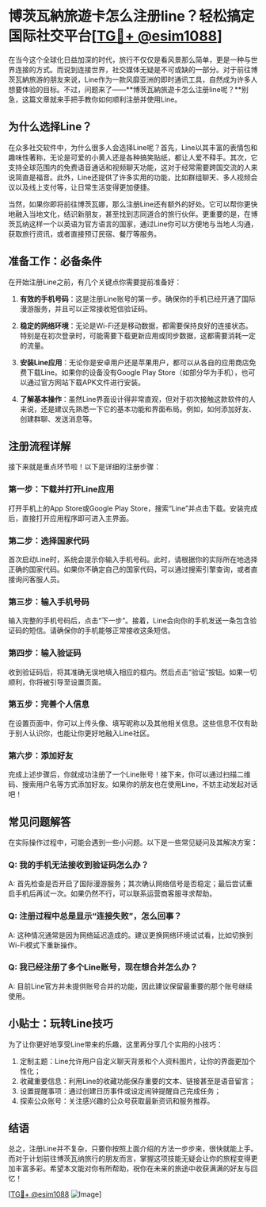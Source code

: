 # 博茨瓦納旅遊卡怎么注册line？轻松搞定国际社交平台[[TG💪+ @esim1088](https://t.me/s/esim1088)]

在当今这个全球化日益加深的时代，旅行不仅仅是看风景那么简单，更是一种与世界连接的方式。而说到连接世界，社交媒体无疑是不可或缺的一部分。对于前往博茨瓦納旅游的朋友来说，Line作为一款风靡亚洲的即时通讯工具，自然成为许多人想要体验的目标。不过，问题来了——**博茨瓦納旅遊卡怎么注册line呢？**别急，这篇文章就来手把手教你如何顺利注册并使用Line。

## 为什么选择Line？

在众多社交软件中，为什么很多人会选择Line呢？首先，Line以其丰富的表情包和趣味性著称，无论是可爱的小黄人还是各种搞笑贴纸，都让人爱不释手。其次，它支持全球范围内的免费语音通话和视频聊天功能，这对于经常需要跨国交流的人来说简直是福音。此外，Line还提供了许多实用的功能，比如群组聊天、多人视频会议以及线上支付等，让日常生活变得更加便捷。

当然，如果你即将前往博茨瓦娜，那么注册Line还有额外的好处。它可以帮你更快地融入当地文化，结识新朋友，甚至找到志同道合的旅行伙伴。更重要的是，在博茨瓦纳这样一个以英语为官方语言的国家，通过Line你可以方便地与当地人沟通，获取旅行资讯，或者直接预订民宿、餐厅等服务。

## 准备工作：必备条件

在开始注册Line之前，有几个关键点你需要提前准备好：

1. **有效的手机号码**：这是注册Line账号的第一步。确保你的手机已经开通了国际漫游服务，并且可以正常接收短信验证码。
   
2. **稳定的网络环境**：无论是Wi-Fi还是移动数据，都需要保持良好的连接状态。特别是在初次登录时，可能需要下载更新应用或同步数据，这都需要消耗一定的流量。

3. **安装Line应用**：无论你是安卓用户还是苹果用户，都可以从各自的应用商店免费下载Line。如果你的设备没有Google Play Store（如部分华为手机），也可以通过官方网站下载APK文件进行安装。

4. **了解基本操作**：虽然Line界面设计得非常直观，但对于初次接触这款软件的人来说，还是建议先熟悉一下它的基本功能和界面布局。例如，如何添加好友、创建群聊、发送消息等。

## 注册流程详解

接下来就是重点环节啦！以下是详细的注册步骤：

### 第一步：下载并打开Line应用

打开手机上的App Store或Google Play Store，搜索“Line”并点击下载。安装完成后，直接打开应用程序即可进入主界面。

### 第二步：选择国家代码

首次启动Line时，系统会提示你输入手机号码。此时，请根据你的实际所在地选择正确的国家代码。如果你不确定自己的国家代码，可以通过搜索引擎查询，或者直接询问客服人员。

### 第三步：输入手机号码

输入完整的手机号码后，点击“下一步”。接着，Line会向你的手机发送一条包含验证码的短信。请确保你的手机能够正常接收这条短信。

### 第四步：输入验证码

收到验证码后，将其准确无误地填入相应的框内。然后点击“验证”按钮。如果一切顺利，你将被引导至设置页面。

### 第五步：完善个人信息

在设置页面中，你可以上传头像、填写昵称以及其他相关信息。这些信息不仅有助于别人认识你，也能让你更好地融入Line社区。

### 第六步：添加好友

完成上述步骤后，你就成功注册了一个Line账号！接下来，你可以通过扫描二维码、搜索用户名等方式添加好友。如果你的朋友也在使用Line，不妨主动发起对话吧！

## 常见问题解答

在实际操作过程中，可能会遇到一些小问题。以下是一些常见疑问及其解决方案：

### Q: 我的手机无法接收到验证码怎么办？
A: 首先检查是否开启了国际漫游服务；其次确认网络信号是否稳定；最后尝试重启手机后再试一次。如果仍然不行，可以联系运营商客服寻求帮助。

### Q: 注册过程中总是显示“连接失败”，怎么回事？
A: 这种情况通常是因为网络延迟造成的。建议更换网络环境试试看，比如切换到Wi-Fi模式下重新操作。

### Q: 我已经注册了多个Line账号，现在想合并怎么办？
A: 目前Line官方并未提供账号合并的功能，因此建议保留最重要的那个账号继续使用。

## 小贴士：玩转Line技巧

为了让你更好地享受Line带来的乐趣，这里再分享几个实用的小技巧：

1. 定制主题：Line允许用户自定义聊天背景和个人资料图片，让你的界面更加个性化；
2. 收藏重要信息：利用Line的收藏功能保存重要的文本、链接甚至是语音留言；
3. 设置提醒事项：通过创建日历事件或设定闹钟提醒自己完成任务；
4. 探索公众账号：关注感兴趣的公众号获取最新资讯和服务推荐。

## 结语

总之，注册Line并不复杂，只要你按照上面介绍的方法一步步来，很快就能上手。而对于计划前往博茨瓦纳旅行的朋友而言，掌握这项技能无疑会让你的旅程变得更加丰富多彩。希望本文能对你有所帮助，祝你在未来的旅途中收获满满的好友与回忆！

[[TG💪+ @esim1088](https://t.me/s/esim1088) ![Image](https://i.postimg.cc/4NQfJmqS/Snipaste-2025-05-13-00-14-12.png)]